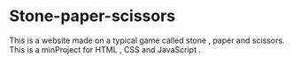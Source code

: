 # Stone-paper-scissors
This is a website made on a typical game called stone , paper and scissors. This is a minProject for HTML , CSS and JavaScript .
